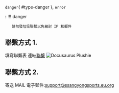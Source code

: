 `danger`{ #type-danger }, `error`

:   !!! danger

       請勿發垃圾聯繫以免被封 IP 和郵件


## 聯繫方式 1.

填寫聯繫表
連結[聯繫](https://www.ssangyongsports.eu.org/p/blog-page_14.html)
![Docusaurus Plushie](https://i.ibb.co/bdHXCwT/2022-06-16-115112.png)

## 聯繫方式 2.

寄送 MAIL
電子郵件:support@ssangyongsports.eu.org
